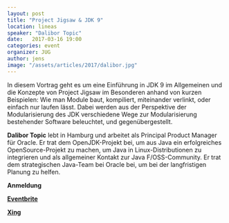 ```yaml
---
layout: post
title: "Project Jigsaw & JDK 9"
location: lineas
speaker: "Dalibor Topic" 
date:   2017-03-16 19:00
categories: event
organizer: JUG
author: jens
image: "/assets/articles/2017/dalibor.jpg"
---
```


In diesem Vortrag geht es um eine Einführung in JDK 9 im Allgemeinen und die Konzepte von Project Jigsaw im Besonderen anhand von kurzen Beispielen: Wie man Module baut, kompiliert, miteinander verlinkt, oder einfach nur laufen lässt. Dabei werden aus der Perspektive der Modularisierung des JDK verschiedene Wege zur Modularisierung bestehender Software beleuchtet, und gegenübergestellt.
 
 
**Dalibor Topic** lebt in Hamburg und arbeitet als Principal Product Manager für Oracle. Er trat dem OpenJDK-Projekt bei, um aus Java ein erfolgreiches OpenSource-Projekt zu machen, um Java in Linux-Distributionen zu integrieren und als allgemeiner Kontakt zur Java F/OSS-Community. Er trat dem strategischen Java-Team bei Oracle bei, um bei der langfristigen Planung zu helfen.
 
**Anmeldung**

**[Eventbrite](https://www.eventbrite.de/e/project-jigsaw-jdk-9-tickets-31477934349)**

**[Xing]()**

